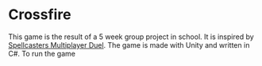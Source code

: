 # Crossfire
This game is the result of a 5 week group project in school. It is inspired by [Spellcasters Multiplayer Duel](https://play.google.com/store/apps/details?id=com.Tk_Games.Spellcasters). The game is made with Unity and written in C#. To run the game 

